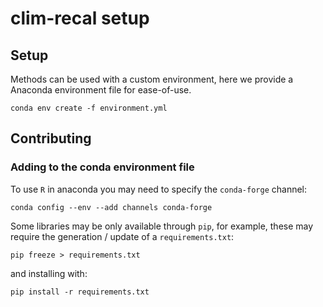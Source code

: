 # clim-recal setup

## Setup
Methods can be used with a custom environment, here we provide a Anaconda
environment file for ease-of-use.
```
conda env create -f environment.yml
```

## Contributing

### Adding to the conda environment file

To use `R` in anaconda you may need to specify the `conda-forge` channel:

```
conda config --env --add channels conda-forge
```



Some libraries may be only available through `pip`, for example, these may
require the generation / update of a `requirements.txt`:

```
pip freeze > requirements.txt
```

and installing with:

```
pip install -r requirements.txt
